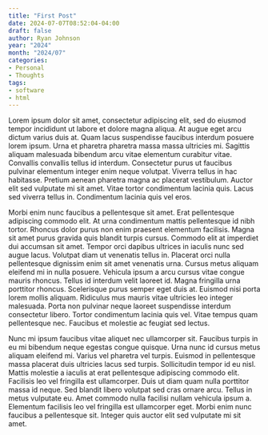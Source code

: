 ```yaml
---
title: "First Post"
date: 2024-07-07T08:52:04-04:00
draft: false
author: Ryan Johnson
year: "2024"
month: "2024/07"
categories:
- Personal
- Thoughts
tags:
- software
- html
---
```


Lorem ipsum dolor sit amet, consectetur adipiscing elit, sed do eiusmod tempor incididunt ut labore et dolore magna aliqua. At augue eget arcu dictum varius duis at. Quam lacus suspendisse faucibus interdum posuere lorem ipsum. Urna et pharetra pharetra massa massa ultricies mi. Sagittis aliquam malesuada bibendum arcu vitae elementum curabitur vitae. Convallis convallis tellus id interdum. Consectetur purus ut faucibus pulvinar elementum integer enim neque volutpat. Viverra tellus in hac habitasse. Pretium aenean pharetra magna ac placerat vestibulum. Auctor elit sed vulputate mi sit amet. Vitae tortor condimentum lacinia quis. Lacus sed viverra tellus in. Condimentum lacinia quis vel eros.

Morbi enim nunc faucibus a pellentesque sit amet. Erat pellentesque adipiscing commodo elit. At urna condimentum mattis pellentesque id nibh tortor. Rhoncus dolor purus non enim praesent elementum facilisis. Magna sit amet purus gravida quis blandit turpis cursus. Commodo elit at imperdiet dui accumsan sit amet. Tempor orci dapibus ultrices in iaculis nunc sed augue lacus. Volutpat diam ut venenatis tellus in. Placerat orci nulla pellentesque dignissim enim sit amet venenatis urna. Cursus metus aliquam eleifend mi in nulla posuere. Vehicula ipsum a arcu cursus vitae congue mauris rhoncus. Tellus id interdum velit laoreet id. Magna fringilla urna porttitor rhoncus. Scelerisque purus semper eget duis at. Euismod nisi porta lorem mollis aliquam. Ridiculus mus mauris vitae ultricies leo integer malesuada. Porta non pulvinar neque laoreet suspendisse interdum consectetur libero. Tortor condimentum lacinia quis vel. Vitae tempus quam pellentesque nec. Faucibus et molestie ac feugiat sed lectus.

Nunc mi ipsum faucibus vitae aliquet nec ullamcorper sit. Faucibus turpis in eu mi bibendum neque egestas congue quisque. Urna nunc id cursus metus aliquam eleifend mi. Varius vel pharetra vel turpis. Euismod in pellentesque massa placerat duis ultricies lacus sed turpis. Sollicitudin tempor id eu nisl. Mattis molestie a iaculis at erat pellentesque adipiscing commodo elit. Facilisis leo vel fringilla est ullamcorper. Duis ut diam quam nulla porttitor massa id neque. Sed blandit libero volutpat sed cras ornare arcu. Tellus in metus vulputate eu. Amet commodo nulla facilisi nullam vehicula ipsum a. Elementum facilisis leo vel fringilla est ullamcorper eget. Morbi enim nunc faucibus a pellentesque sit. Integer quis auctor elit sed vulputate mi sit amet.